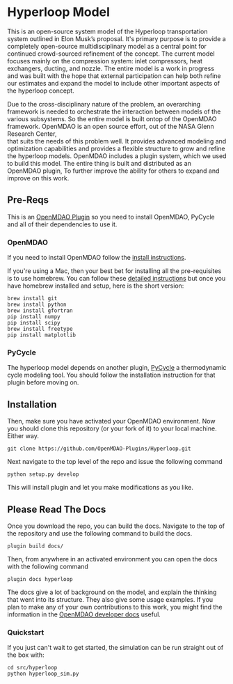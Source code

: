 # Hyperloop Model


This is an open-source system model of the Hyperloop transportation 
system outlined in Elon Musk’s proposal. It's primary 
purpose is to provide a completely open-source multidisciplinary model 
as a central point for continued crowd-sourced refinement of the concept. 
The current model focuses mainly on the compression system: inlet compressors, 
heat exchangers, ducting, and nozzle. The entire model is a work in progress 
and was built with the hope that external participation can help both 
refine our estimates and expand the model to include other important 
aspects of the hyperloop concept.

Due to the cross-disciplinary nature of the problem, an overarching framework is 
needed to orchestrate the interaction between models of the various subsystems. So 
the entire model is built ontop of the OpenMDAO framework. 
OpenMDAO is an open source effort, out of the NASA Glenn Research Center,  
that suits the needs of this problem well. It provides advanced modeling and optimization 
capabilities and provides a flexible structure to grow and refine the hyperloop models. 
OpenMDAO includes a plugin system, which we used to build this model. The entire thing is built 
and distributed as an OpenMDAO plugin, To further improve the ability for others to expand and improve on this work. 


## Pre-Reqs

This is an [OpenMDAO Plugin](http://openmdao.org/) so you need to install OpenMDAO, PyCycle and all of their dependencies to use it.

### OpenMDAO

If you need to install OpenMDAO follow the [install instructions](http://openmdao.org/docs/getting-started/index.html). 

If you're using a Mac, then your best bet for installing all the pre-requisites is to use 
homebrew. You can follow these [detailed instructions](http://www.lowindata.com/2013/installing-scientific-python-on-mac-os-x/)
but once you have homebrew installed and setup, here is the short version: 

```
brew install git
brew install python
brew install gfortran
pip install numpy
pip install scipy
brew install freetype
pip install matplotlib
```

### PyCycle
The hyperloop model depends on another plugin, [PyCycle](https://github.com/OpenMDAO-Plugins/pyCycle) a thermodynamic cycle modeling tool.
You should follow the installation instruction for that plugin before moving on.  


## Installation
Then, make sure you have activated your OpenMDAO environment. Now you should clone this 
repository (or your fork of it) to your local machine.  Either way. 

    git clone https://github.com/OpenMDAO-Plugins/Hyperloop.git

Next navigate to the top level of the repo and issue the following command 

    python setup.py develop

This will install plugin and let you make modifications as you like. 


## Please Read The Docs
Once you download the repo, you can build the docs. Navigate to the top of the repository 
and use the following command to build the docs. 
    
    plugin build docs/

Then, from anywhere in an activated environment you can open the docs with the following command

    plugin docs hyperloop

The docs give a lot of background on the model, and explain the thinking that went into its 
structure. They also give some usage examples. If you plan to make any of your own contributions 
to this work, you might find the information in the [OpenMDAO developer docs](http://openmdao.org/docs/dev-guide/index.html) 
useful. 

### Quickstart
If you just can't wait to get started, the simulation can be run straight out of the box with:

    cd src/hyperloop
    python hyperloop_sim.py






